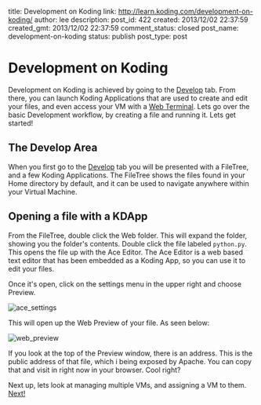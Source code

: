 title: Development on Koding
link: http://learn.koding.com/development-on-koding/
author: lee
description: 
post_id: 422
created: 2013/12/02 22:37:59
created_gmt: 2013/12/02 22:37:59
comment_status: closed
post_name: development-on-koding
status: publish
post_type: post

# Development on Koding

Development on Koding is achieved by going to the [Develop](https://koding.com/Develop) tab. From there, you can launch Koding Applications that are used to create and edit your files, and even access your VM with a [Web Terminal](https://koding.com/Develop/Terminal). Lets go over the basic Development workflow, by creating a file and running it. Lets get started! 

## The Develop Area

When you first go to the [Develop](https://koding.com/Develop) tab you will be presented with a FileTree, and a few Koding Applications. The FileTree shows the files found in your Home directory by default, and it can be used to navigate anywhere within your Virtual Machine. 

## Opening a file with a KDApp

From the FileTree, double click the Web folder. This will expand the folder, showing you the folder's contents. Double click the file labeled `python.py`. This opens the file up with the Ace Editor. The Ace Editor is a web based text editor that has been embedded as a Koding App, so you can use it to edit your files. 

Once it's open, click on the settings menu in the upper right and choose Preview. 

![ace_settings](/wp-content/uploads/ace_settings.png)  
  


This will open up the Web Preview of your file. As seen below:

![web_preview](/wp-content/uploads/web_preview.png)  
  


If you look at the top of the Preview window, there is an address. This is the public address of that file, which i being exposed by Apache. You can copy that and visit in right now in your browser. Cool right? 

Next up, lets look at managing multiple VMs, and assigning a VM to them. [Next!](/development-environments/)
